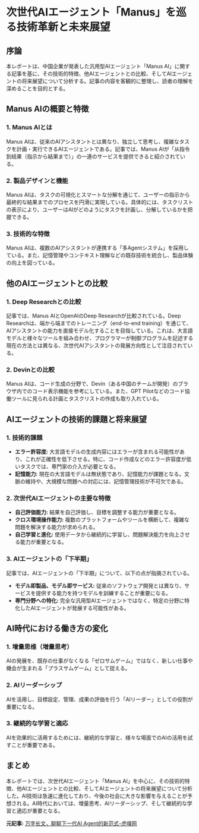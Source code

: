 # 次世代AIエージェント「Manus」を巡る技術革新と未来展望

## 序論

本レポートは、中国企業が発表した汎用型AIエージェント「Manus AI」に関する記事を基に、その技術的特徴、他AIエージェントとの比較、そしてAIエージェントの将来展望について分析する。記事の内容を客観的に整理し、読者の理解を深めることを目的とする。

## Manus AIの概要と特徴

### 1. Manus AIとは

Manus AIは、従来のAIアシスタントとは異なり、独立して思考し、複雑なタスクを計画・実行できるAIエージェントである。記事では、Manus AIが「从指令到结果（指示から結果まで）」の一連のサービスを提供できると紹介されている。

### 2. 製品デザインと機能

Manus AIは、タスクの可視化とスマートな分解を通じて、ユーザーの指示から最終的な結果までのプロセスを円滑に実現している。具体的には、タスクリストの表示により、ユーザーはAIがどのようにタスクを計画し、分解しているかを把握できる。

### 3. 技術的な特徴

Manus AIは、複数のAIアシスタントが連携する「多Agentシステム」を採用している。また、記憶管理やコンテキスト理解などの既存技術を統合し、製品体験の向上を図っている。

## 他のAIエージェントとの比較

### 1. Deep Researchとの比較

記事では、Manus AIとOpenAIのDeep Researchが比較されている。Deep Researchは、端から端までのトレーニング（end-to-end training）を通じて、AIアシスタントの能力を直接モデル化することを目指している。これは、大言語モデルと様々なツールを組み合わせ、プログラマーが制御プログラムを記述する現在の方法とは異なる、次世代AIアシスタントの発展方向性として注目されている。

### 2. Devinとの比較

Manus AIは、コード生成の分野で、Devin（ある中国のチームが開発）のブラウザ内でのコード表示機能を参考にしている。また、GPT Pilotなどのコード協働ツールに見られる計画とタスクリストの作成も取り入れている。

## AIエージェントの技術的課題と将来展望

### 1. 技術的課題

* **エラー許容度:** 大言語モデルの生成内容にはエラーが含まれる可能性があり、これが正確性を低下させる。特に、コード作成などのエラー許容度が低いタスクでは、専門家の介入が必要となる。
* **記憶能力:** 現在の大言語モデルは無状態であり、記憶能力が課題となる。文脈の維持や、大規模な問題への対応には、記憶管理技術が不可欠である。

### 2. 次世代AIエージェントの主要な特徴

* **自己評価能力:** 結果を自己評価し、目標を調整する能力が重要となる。
* **クロス環境操作能力:** 複数のプラットフォームやツールを横断して、複雑な問題を解決する能力が求められる。
* **自己学習と進化:** 使用データから継続的に学習し、問題解決能力を向上させる能力が重要となる。

### 3. AIエージェントの「下半期」

記事では、AIエージェントの「下半期」について、以下の点が指摘されている。

* **モデル即製品、モデル即サービス:** 従来のソフトウェア開発とは異なり、サービスを提供する能力を持つモデルを訓練することが重要になる。
* **専門分野への特化:** 完全な汎用型AIエージェントではなく、特定の分野に特化したAIエージェントが発展する可能性がある。

## AI時代における働き方の変化

### 1. 增量思维（増量思考）

AIの発展を、既存の仕事がなくなる「ゼロサムゲーム」ではなく、新しい仕事や機会が生まれる「プラスサムゲーム」として捉える。

### 2. AIリーダーシップ

AIを活用し、目標設定、管理、成果の評価を行う「AIリーダー」としての役割が重要になる。

### 3. 継続的な学習と適応

AIを効果的に活用するためには、継続的な学習と、様々な場面でのAIの活用を試すことが重要である。

## まとめ

本レポートでは、次世代AIエージェント「Manus AI」を中心に、その技術的特徴、他AIエージェントとの比較、そしてAIエージェントの将来展望について分析した。AI技術は急速に進化しており、今後の社会に大きな影響を与えることが予想される。AI時代においては、増量思考、AIリーダーシップ、そして継続的な学習と適応が重要となる。



**元記事:** [万字长文，聊聊下一代AI Agent的新范式-虎嗅网](https://m.huxiu.com/article/4161403.html)